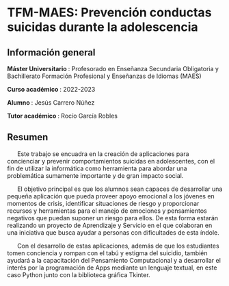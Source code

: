 # TFM-MAES: Prevención conductas suicidas durante la adolescencia

## Información general

<b> Máster Universitario </b>: Profesorado en Enseñanza Secundaria Obligatoria y Bachillerato Formación Profesional y Enseñanzas de Idiomas (MAES) <br>

<b> Curso académico </b>: 2022-2023 <br>

<b> Alumno </b>: Jesús Carrero Núñez <br>

<b> Tutor académico </b>: Rocío García Robles <br>

## Resumen
&nbsp;&nbsp;&nbsp;&nbsp;&nbsp; Este trabajo se encuadra en la creación de aplicaciones para concienciar y prevenir comportamientos suicidas en adolescentes, con el fin de utilizar la informática como herramienta para abordar una problemática sumamente importante y de gran impacto social. 

&nbsp;&nbsp;&nbsp;&nbsp;&nbsp; El objetivo principal es que los alumnos sean capaces de desarrollar una pequeña aplicación que pueda proveer apoyo emocional a los jóvenes en momentos de crisis, identificar situaciones de riesgo y proporcionar recursos y herramientas para el manejo de emociones y pensamientos negativos que puedan suponer un riesgo para ellos. De esta forma estarán realizando un proyecto de Aprendizaje y Servicio en el que colaboran en una iniciativa que busca ayudar a personas con dificultades de esta índole.

&nbsp;&nbsp;&nbsp;&nbsp;&nbsp; Con el desarrollo de estas aplicaciones, además de que los estudiantes tomen conciencia y rompan con el tabú y estigma del suicidio, también ayudará a la capacitación del Pensamiento Computacional y a desarrollar el interés por la programación de Apps mediante un lenguaje textual, en este caso Python junto con la biblioteca gráfica Tkinter.
